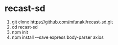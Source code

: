 # recast-sd
1. git clone https://github.com/mfunaki/recast-sd.git
2. cd recast-sd
3. npm init
4. npm install --save express body-parser axios


